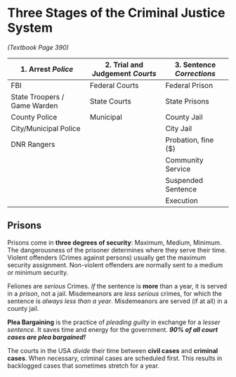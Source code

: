 # Three Stages of the Criminal Justice System
*(Textbook Page 390)*

| 1. Arrest ***Police*** | 2. Trial and Judgement ***Courts*** | 3. Sentence ***Corrections*** |
| --- | --- | --- |
| FBI | Federal Courts | Federal Prison |
| State Troopers / Game Warden | State Courts | State Prisons |
| County Police | Municipal | County Jail |
| City/Municipal Police | | City Jail |
| DNR Rangers | |  Probation, fine ($) |
| | | Community Service |
| | | Suspended Sentence |
| | | Execution |

## Prisons	
Prisons come in **three degrees of security**: Maximum, Medium, Minimum. The dangerousness of the prisoner determines where they serve their time. Violent offenders (Crimes against persons) usually get the maximum security assignment. Non-violent offenders are normally sent to a medium or minimum security.

Feliones are *serious* Crimes. *If* the sentence is **more** than a year, it is served in a *prison*, not a jail. Misdemeanors are *less serious* crimes, for which the sentence is *always less than a year*. Misdemeanors are served (if at all) in a county jail.

**Plea Bargaining** is the practice of *pleading guilty* in exchange for a *lesser sentence*. It saves time and energy for the government. ***90% of all court cases are plea bargained!***

The courts in the USA *divide* their time between **civil cases** and **criminal cases**. When necessary, criminal cases are scheduled first. This results in backlogged cases that sometimes stretch for a year.

<!--stackedit_data:
eyJoaXN0b3J5IjpbLTkxNTc0NjA2NCwtMjA2MzgwODA4OV19
-->